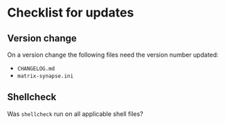 # Checklist for updates

## Version change
On a version change the following files need the version number updated:
* `CHANGELOG.md`
* `matrix-synapse.ini`

## Shellcheck
Was `shellcheck` run on all applicable shell files?
